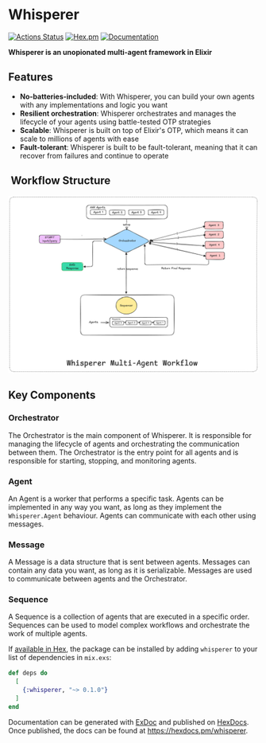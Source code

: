 # Whisperer

[![Actions Status](https://github.com/monitor-lizzard/whisperer/workflows/CI/badge.svg)](https://github.com/Monitor-Lizzard/whisperer/actions?query=workflow:CI) [![Hex.pm](https://img.shields.io/hexpm/v/whisperer.svg)](https://hex.pm/packages/whisperer) [![Documentation](https://img.shields.io/badge/documentation-gray)](https://hexdocs.pm/whisperer)


**Whisperer is an unopionated multi-agent framework in Elixir**

## Features
- **No-batteries-included**: With Whisperer, you can build your own agents with any implementations and logic you want
- **Resilient orchestration**: Whisperer orchestrates and manages the lifecycle of your agents using battle-tested OTP strategies
- **Scalable**: Whisperer is built on top of Elixir's OTP, which means it can scale to millions of agents with ease
- **Fault-tolerant**: Whisperer is built to be fault-tolerant, meaning that it can recover from failures and continue to operate

##  Workflow Structure

![Workflow Struture](https://raw.githubusercontent.com/Monitor-Lizzard/whisperer/main/img/flow.png)

## Key Components 

### Orchestrator
The Orchestrator is the main component of Whisperer. It is responsible for managing the lifecycle of agents and orchestrating the communication between them. The Orchestrator is the entry point for all agents and is responsible for starting, stopping, and monitoring agents.

### Agent
An Agent is a worker that performs a specific task. Agents can be implemented in any way you want, as long as they implement the `Whisperer.Agent` behaviour. Agents can communicate with each other using messages.

### Message
A Message is a data structure that is sent between agents. Messages can contain any data you want, as long as it is serializable. Messages are used to communicate between agents and the Orchestrator.

### Sequence
A Sequence is a collection of agents that are executed in a specific order. Sequences can be used to model complex workflows and orchestrate the work of multiple agents.

If [available in Hex](https://hex.pm/docs/publish), the package can be installed
by adding `whisperer` to your list of dependencies in `mix.exs`:

```elixir
def deps do
  [
    {:whisperer, "~> 0.1.0"}
  ]
end
```

Documentation can be generated with [ExDoc](https://github.com/elixir-lang/ex_doc)
and published on [HexDocs](https://hexdocs.pm). Once published, the docs can
be found at <https://hexdocs.pm/whisperer>.

